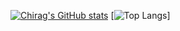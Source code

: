 [![Chirag's GitHub stats](https://github-readme-stats.vercel.app/api?username=PRONGS-CHIRAG&include_all_commits)](https://github.com/anuraghazra/github-readme-stats)
[![Top Langs](https://github-readme-stats.vercel.app/api/top-langs/?username=PRONGS-CHIRAG)]
